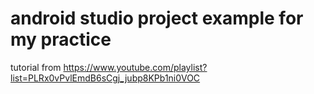 # android studio project example for my practice
tutorial from https://www.youtube.com/playlist?list=PLRx0vPvlEmdB6sCgj_jubp8KPb1ni0VOC
